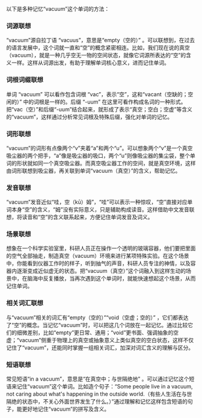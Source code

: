 以下是多种记忆“vacuum”这个单词的方法：

### 词源联想
“vacuum”源自拉丁语 “vacuus”，意思是“empty（空的）” 。可以联想到，在过去的语言发展中，这个词就一直和“空”的概念紧密相连。比如，我们现在说的真空（vacuum），就是一种几乎空无一物的空间状态，就像它词源所表达的“空”的含义一样。这样从词源出发，有助于理解单词核心意义，进而记住单词。 

### 词根词缀联想
单词 “vacuum” 可以看作包含词根 “vac”，表示“空”，这和“vacant（空缺的；空闲的）” 中的词根是一样的。后缀 “-uum” 在这里可看作构成名词的一种形式。把“vac（空）”和后缀“-uum”结合起来，就形成了表示“真空；空白；空虚”等含义的“vacuum”，这样通过分析常见词根及特殊后缀，强化对单词的记忆。 

### 词形联想
“vacuum”的词形有点像两个“v”夹着“a”和两个“u”。可以想象两个“v”是一个真空吸尘器的两个把手，“a”像是吸尘器的吸口，两个“u”则像吸尘器的集尘袋，整个单词的形状就如同一个真空吸尘器。而真空吸尘器工作的空间，就是真空环境，这样由词形联想到吸尘器，再关联到单词“vacuum（真空）”的含义，帮助记忆。 

### 发音联想
“vacuum”发音近似“哇，空（kū）姆”，“哇”可以表示一种惊叹，“空”直接对应单词本身“空”的含义，“姆”没有实际意义，只是辅助构成读音。这样借助中文发音联想，将读音和“空”的含义联系起来，方便记住单词发音及词义。 

### 场景联想
想象在一个科学实验室里，科研人员正在操作一个透明的玻璃容器，他们要把里面的空气全部抽走，制造真空（vacuum）环境来进行某项特殊实验。在这个场景中，你能看到仪器工作时的样子，听到抽气的声音，科研人员专注的神情，以及容器内逐渐变成近似虚无的状态。把“vacuum（真空）”这个词融入到这样生动的场景中，在脑海中反复播放，当再次遇到这个单词时，就能快速想起这个场景，从而记住单词。 

### 相关词汇联想
与“vacuum”相关的词汇有“empty（空的）”“void（空虚；空的）” ，它们都表达了“空”的概念。当记忆“vacuum”时，可以把这几个词放在一起记忆。通过比较它们的细微差别，比如“empty”更日常、通用；“void”更书面、强调抽象的空虚；“vacuum”侧重于物理上的真空或抽象意义上类似真空的空白状态，这样不仅记住了“vacuum”，还能同时掌握一组相关词汇，加深对词汇含义的理解与区分。 

### 短语联想
常见短语“in a vacuum”，意思是“在真空中；与世隔绝地” 。可以通过记忆这个短语来记住“vacuum”这个单词。比如造个句子：“Some people live in a vacuum, not caring about what's happening in the outside world.（有些人生活在与世隔绝的状态中，不关心外面世界发生了什么。）”通过理解和记忆这样包含短语的句子，能更好地记住“vacuum”的拼写及含义。 